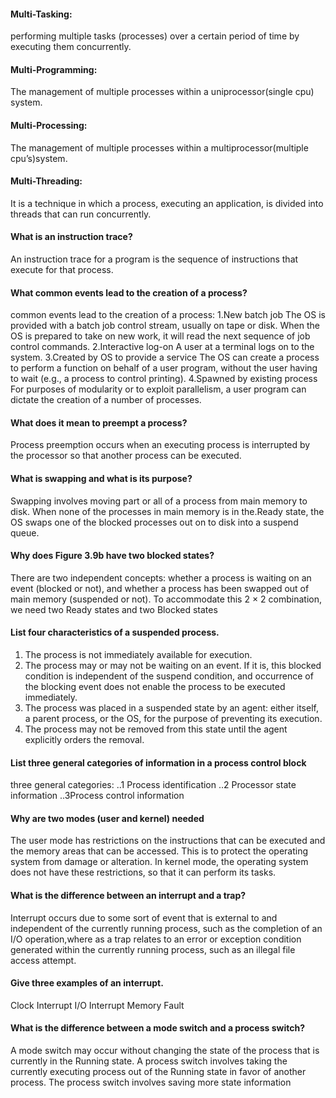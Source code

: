 #### Multi-Tasking: 
performing multiple tasks (processes) over a certain period of time by executing them concurrently.
#### Multi-Programming:
The management of multiple processes within a uniprocessor(single cpu) system.
#### Multi-Processing:
The management of multiple processes within a multiprocessor(multiple cpu’s)system.
#### Multi-Threading:
It is a technique in which a process, executing an application, is
divided into threads that can run concurrently.

#### What is an instruction trace?
An instruction trace for a program is the sequence of instructions that execute for that process.

#### What common events lead to the creation of a process?
common events lead to the creation of a process:
1.New batch job The OS is provided with a batch job control stream, usually on tape
or disk. When the OS is prepared to take on new work, it will read the
next sequence of job control commands.
2.Interactive log-on A user at a terminal logs on to the system.
3.Created by OS to provide a service The OS can create a process to perform a function on behalf of a user program, without the user having to wait (e.g., a process to control
printing).
4.Spawned by existing process For purposes of modularity or to exploit parallelism, a user program can dictate the creation of a number of processes.

#### What does it mean to preempt a process?
Process preemption occurs when an executing process is interrupted by the processor so that another process can be executed.


#### What is swapping and what is its purpose?
Swapping involves moving part or all of a process from main memory to disk. When none of the processes in main memory is in the.Ready state, the OS swaps one of the blocked processes out on to disk into a suspend queue.

#### Why does Figure 3.9b have two blocked states?
There are two independent concepts: whether a process is waiting on an event (blocked or not), and whether a process has been swapped out of main memory (suspended or not). To accommodate this 2 × 2 combination, we need two Ready states and two Blocked states


#### List four characteristics of a suspended process.
1. The process is not immediately available for execution.
2. The process may or may not be waiting on an event. If it is, this blocked condition
is independent of the suspend condition, and occurrence of the blocking
event does not enable the process to be executed immediately.
3. The process was placed in a suspended state by an agent: either itself, a parent
process, or the OS, for the purpose of preventing its execution.
4. The process may not be removed from this state until the agent explicitly orders the removal.

#### List three general categories of information in a process control block
three general
categories:
..1 Process identification
..2 Processor state information
..3Process control information

#### Why are two modes (user and kernel) needed
The user mode has restrictions on the instructions that can be executed and the memory areas that can be accessed. This is to protect the operating system from damage or alteration. In kernel mode, the operating system does not have these restrictions, so that it can perform its tasks.

#### What is the difference between an interrupt and a trap?
Interrupt occurs  due to some sort of event that is external to and independent of the currently running process, such as the completion of an I/O operation,where as a trap relates to an error or exception condition generated within the currently running process, such as an illegal file access attempt.

#### Give three examples of an interrupt.
Clock Interrupt
I/O Interrupt
Memory Fault

#### What is the difference between a mode switch and a process switch?
A mode switch may occur without changing the state of the process that is currently in the Running state. A process switch involves taking the currently executing process out of the Running state in favor of another process. The process switch involves saving more state information


